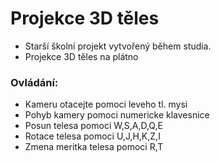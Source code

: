 # Projekce 3D těles

- Starší školní projekt vytvořený během studia.
- Projekce 3D těles na plátno

### Ovládání:
- Kameru otacejte pomoci leveho tl. mysi
- Pohyb kamery pomoci numericke klavesnice
- Posun telesa pomoci W,S,A,D,Q,E
- Rotace telesa pomoci U,J,H,K,Z,I
- Zmena meritka telesa pomoci R,T
